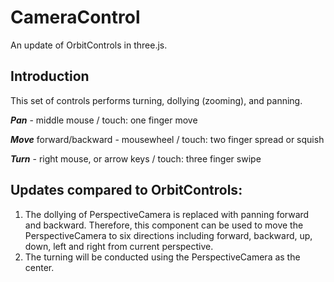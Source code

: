 # CameraControl 
An update of OrbitControls in three.js. 

## Introduction
This set of controls performs turning, dollying (zooming), and panning.

***Pan*** - middle mouse / touch: one finger move

***Move*** forward/backward - mousewheel / touch: two finger spread or squish

***Turn*** - right mouse, or arrow keys / touch: three finger swipe

## Updates compared to OrbitControls:
1. The dollying of PerspectiveCamera is replaced with panning forward and backward. Therefore, this component can be used to move the PerspectiveCamera to six directions including forward, backward, up, down, left and right from current perspective.
2. The turning will be conducted using the PerspectiveCamera as the center.


